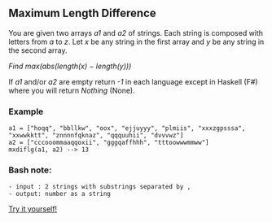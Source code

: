 ## Maximum Length Difference

You are given two arrays *a1* and *a2* of strings. Each string is composed with letters from *a* to *z*. Let *x* be any string in the first array and *y* be any string in the second array.

*Find max(abs(length(x) − length(y)))*

If *a1* and/or *a2* are empty return *-1* in each language except in Haskell (F#) where you will return *Nothing* (None).

### Example

```
a1 = ["hoqq", "bbllkw", "oox", "ejjuyyy", "plmiis", "xxxzgpsssa", "xxwwkktt", "znnnnfqknaz", "qqquuhii", "dvvvwz"]
a2 = ["cccooommaaqqoxii", "gggqaffhhh", "tttoowwwmmww"]
mxdiflg(a1, a2) --> 13
```

### Bash note:

    - input : 2 strings with substrings separated by ,
    - output: number as a string

[Try it yourself!](https://www.codewars.com/kata/5663f5305102699bad000056)
